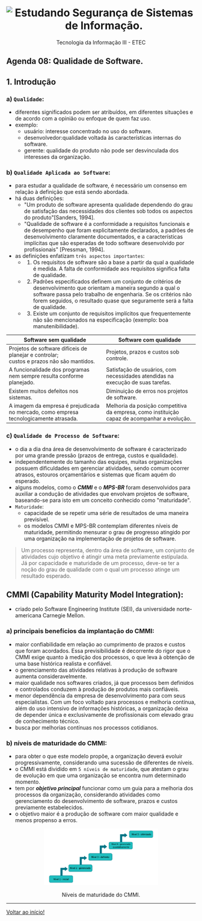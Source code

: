 <div align="center">
<a href="https://github.com/monicaquintal" target="_blank"><img align="left" height="70" src="https://www.dropreal.com/br/wp-content/uploads/2021/03/icones_VALENDO.png" /></a>
</a>
<h1>Estudando Segurança de Sistemas de Informação.</h1>
<p>Tecnologia da Informação III - ETEC</p>
</div>

<div id="agenda08">
<h2>Agenda 08: Qualidade de Software.</h2>
</div>

## 1. Introdução

### a) `Qualidade`:
- diferentes significados podem ser atribuídos, em
diferentes situações e de acordo com a opinião ou enfoque de quem faz uso.
- exemplo:
  - usuário: interesse concentrado no uso do software.
  - desenvolvedor:qualidade voltada às características internas do software.
  - gerente: qualidade do produto não pode ser desvinculada dos interesses da organização.

### b) `Qualidade Aplicada ao Software`:
- para estudar a qualidade de software, é necessário um consenso em relação à definição que está sendo abordada. 
- há duas definições:
  - "Um produto de software apresenta qualidade dependendo do grau de satisfação das necessidades dos clientes sob todos os aspectos do produto"[Sanders, 1994].
  - "Qualidade de software é a conformidade a requisitos funcionais e de desempenho que foram explicitamente declarados, a padrões de desenvolvimento claramente documentados, e a características implícitas que são esperadas de todo software desenvolvido por profissionais" [Pressman, 1994].
- as definições enfatizam `três aspectos importantes`:
  - 1. Os requisitos de software são a base a partir da qual a qualidade é medida. A falta de conformidade aos requisitos significa falta de qualidade.
  - 2. Padrões especificados definem um conjunto de critérios de desenvolvimento que orientam a maneira segundo a qual o software passa pelo trabalho de engenharia. Se os critérios não forem seguidos, o resultado quase que seguramente será a falta de qualidade.
  - 3. Existe um conjunto de requisitos implícitos que frequentemente não são mencionados na especificação (exemplo: boa manutenibilidade).

<div align="center">

Software sem qualidade | Software com qualidade
-----------------------|------------------------
Projetos de software difíceis de planejar e controlar;<br>custos e prazos não são mantidos. | Projetos, prazos e custos sob controle.
A funcionalidade dos programas nem sempre resulta conforme planejado. | Satisfação de usuários, com necessidades atendidas na execução de suas tarefas.
Existem muitos defeitos nos sistemas. | Diminuição de erros nos projetos de software.
A imagem da empresa é prejudicada no mercado, como empresa tecnologicamente atrasada. | Melhoria da posição competitiva da empresa, como instituição capaz de acompanhar a evolução.

</div>

### c) `Qualidade de Processo de Software`:
- o dia a dia dna área de desenvolvimento de software é caracterizado por uma grande pressão (prazos de entrega, custos e qualidade). 
- independentemente do tamanho das equipes, muitas organizações possuem dificuldades em gerenciar atividades, sendo comum ocorrer atrasos, estouros orçamentários e sistemas que ficam aquém do
esperado.
- alguns modelos, como o ***CMMI*** e o ***MPS-BR*** foram desenvolvidos para auxiliar a condução de atividades que envolvam projetos de software, baseando-se para isto em um conceito conhecido como "maturidade".
- `Maturidade`:
  - capacidade de se repetir uma série de resultados de uma maneira previsível.
  - os modelos CMMI e MPS-BR contemplam diferentes níveis de maturidade, permitindo mensurar o grau de progresso atingido por uma organização na implementação de projetos de software.

> Um processo representa, dentro da área de software, um conjunto de atividades cujo objetivo é atingir uma meta previamente estipulada. Já por capacidade e maturidade de um processo, deve-se ter a noção do grau de qualidade com o qual um processo atinge um resultado esperado.


## CMMI (Capability Maturity Model Integration):

- criado pelo Software Engineering Institute (SEI), da universidade norte-americana Carnegie Mellon. 

### a) principais benefícios da implantação do CMMI:
- maior confiabilidade em relação ao cumprimento de prazos e custos que foram acordados. Essa previsibilidade é decorrente do rigor que
o CMMI exige quanto à medição dos processos, o que leva à obtenção de uma base histórica realista e confiável.
- o gerenciamento das atividades relativas à produção de software aumenta consideravelmente.
- maior qualidade nos softwares criados, já que processos bem definidos e controlados conduzem à produção de produtos mais confiáveis.
- menor dependência da empresa de desenvolvimento para com seus especialistas. Com um foco voltado para processos e melhoria contínua, além do uso intensivo de informações históricas, a organização deixa de
depender única e exclusivamente de profissionais com elevado grau de conhecimento técnico.
- busca por melhorias contínuas nos processos cotidianos.

### b) níveis de maturidade do CMMI:
- para obter o que este modelo propõe, a organização deverá evoluir progressivamente, considerando uma sucessão de diferentes de níveis. 
- o CMMI está dividido em `5 níveis de maturidade`, que atestam o grau de evolução em que uma organização se encontra num determinado momento. 
- tem por ***objetivo principal*** funcionar como um guia para a melhoria dos processos da organização, considerando atividades como gerenciamento do desenvolvimento de software, prazos e custos previamente estabelecidos.
- o objetivo maior é a produção de software com maior qualidade e menos propenso a erros.

<div align="center">
<img src="./assets/niveis_cmmi.png" width="60%"/>
<p>Níveis de maturidade do CMMI.</p>
</div>












---

[Voltar ao início!](https://github.com/monicaquintal)